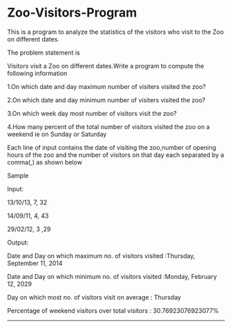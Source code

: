 Zoo-Visitors-Program
====================

This is a program to analyze the statistics of the visitors who visit to the Zoo on different dates.


The problem statement is 


Visitors visit a Zoo on different dates.Write a program to compute the following information


1.On which date and day maximum number of visiters visited the zoo?

2.On which date and day minimum number of visiters visited the zoo?

3.On which week day most number of visitors visit the zoo?

4.How many percent of the total number of visitors visited the zoo on a weekend ie on Sunday or Saturday


Each line of input contains the date of visiting the zoo,number of opening hours of the zoo and the number
of visitors on that day each separated by a comma(,) as shown below


Sample 


Input:

13/10/13, 7, 32

14/09/11, 4, 43

29/02/12, 3 ,29


Output:

Date and Day on which maximum no. of visitors visited :Thursday, September 11, 2014

Date and Day on which minimum no. of visitors visited :Monday, February 12, 2029

Day on which most no. of visitors visit on average : Thursday

Percentage of weekend visitors over total visitors : 30.76923076923077%



  ****************************


